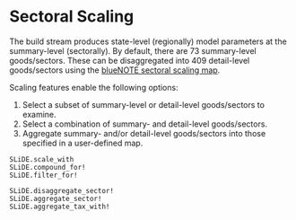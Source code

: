 # Sectoral Scaling

The build stream produces state-level (regionally) model parameters at the summary-level (sectorally).
By default, there are 73 summary-level goods/sectors.
These can be disaggregated into 409 detail-level goods/sectors
using the [blueNOTE sectoral scaling map](https://github.com/NREL/SLiDEData/blob/master/coremaps/scale/sector/bluenote.csv).

Scaling features enable the following options:
1. Select a subset of summary-level or detail-level goods/sectors to examine.
2. Select a combination of summary- and detail-level goods/sectors.
3. Aggregate summary- and/or detail-level goods/sectors into those specified in a user-defined map.

```@docs
SLiDE.scale_with
SLiDE.compound_for!
SLiDE.filter_for!
```

```@docs
SLiDE.disaggregate_sector!
SLiDE.aggregate_sector!
SLiDE.aggregate_tax_with!
```